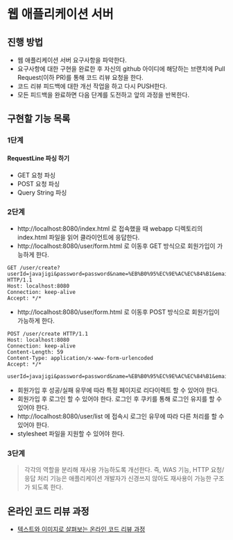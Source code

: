 # 웹 애플리케이션 서버
## 진행 방법
* 웹 애플리케이션 서버 요구사항을 파악한다.
* 요구사항에 대한 구현을 완료한 후 자신의 github 아이디에 해당하는 브랜치에 Pull Request(이하 PR)를 통해 코드 리뷰 요청을 한다.
* 코드 리뷰 피드백에 대한 개선 작업을 하고 다시 PUSH한다.
* 모든 피드백을 완료하면 다음 단계를 도전하고 앞의 과정을 반복한다.

## 구현할 기능 목록

### 1단계

#### RequestLine 파싱 하기

* GET 요청 파싱
* POST 요청 파싱
* Query String 파싱

### 2단계
* http://localhost:8080/index.html 로 접속했을 때 webapp 디렉토리의 index.html 파일을 읽어 클라이언트에 응답한다.
* http://localhost:8080/user/form.html 로 이동후 GET 방식으로 회원가입이 가능하게 한다.
```
GET /user/create?userId=javajigi&password=password&name=%EB%B0%95%EC%9E%AC%EC%84%B1&email=javajigi%40slipp.net HTTP/1.1
Host: localhost:8080
Connection: keep-alive
Accept: */*
```
* http://localhost:8080/user/form.html 로 이동후 POST 방식으로 회원가입이 가능하게 한다.
```
POST /user/create HTTP/1.1
Host: localhost:8080
Connection: keep-alive
Content-Length: 59
Content-Type: application/x-www-form-urlencoded
Accept: */*

userId=javajigi&password=password&name=%EB%B0%95%EC%9E%AC%EC%84%B1&email=javajigi%40slipp.net
```
* 회원가입 후 성공/실패 유무에 따라 특정 페이지로 리다이렉트 할 수 있어야 한다.
* 회원가입 후 로그인 할 수 있어야 한다. 로그인 후 쿠키를 통해 로그인 유지를 할 수 있어야 한다. 
* http://localhost:8080/user/list 에 접속시 로그인 유무에 따라 다른 처리를 할 수 있어야 한다.
* stylesheet 파일을 지원할 수 있어야 한다.

### 3단계

>각각의 역할을 분리해 재사용 가능하도록 개선한다.
>즉, WAS 기능, HTTP 요청/응답 처리 기능은 애플리케이션 개발자가 신경쓰지 않아도 재사용이 가능한 구조가 되도록 한다.
> 
> 

## 온라인 코드 리뷰 과정
* [텍스트와 이미지로 살펴보는 온라인 코드 리뷰 과정](https://github.com/next-step/nextstep-docs/tree/master/codereview)
